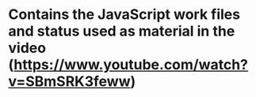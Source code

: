 # Contains the JavaScript work files and status used as material in the video (https://www.youtube.com/watch?v=SBmSRK3feww)